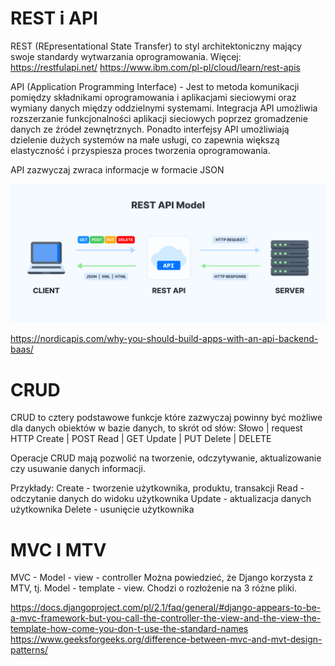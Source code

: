 
# REST i API

REST (REpresentational State Transfer) to styl architektoniczny mający swoje standardy wytwarzania oprogramowania.
Więcej:
https://restfulapi.net/
https://www.ibm.com/pl-pl/cloud/learn/rest-apis

API (Application Programming Interface) - Jest to metoda komunikacji pomiędzy składnikami oprogramowania i aplikacjami sieciowymi oraz wymiany danych między oddzielnymi systemami. Integracja API umożliwia rozszerzanie funkcjonalności aplikacji sieciowych poprzez gromadzenie danych ze źródeł zewnętrznych. Ponadto interfejsy API umożliwiają dzielenie dużych systemów na małe usługi, co zapewnia większą elastyczność i przyspiesza proces tworzenia oprogramowania.

API zazwyczaj zwraca informacje w formacie JSON


![](restapi.png "restapi")

https://nordicapis.com/why-you-should-build-apps-with-an-api-backend-baas/

# CRUD
CRUD to cztery podstawowe funkcje które zazwyczaj powinny być możliwe dla danych obiektów w bazie danych, to skrót od słów:
Słowo   | request HTTP
Create  |  POST
Read    |  GET
Update  |  PUT
Delete  |  DELETE

Operacje CRUD mają pozwolić na tworzenie, odczytywanie, aktualizowanie czy usuwanie danych informacji.

Przykłady:
Create - tworzenie użytkownika, produktu, transakcji
Read - odczytanie danych do widoku użytkownika
Update - aktualizacja danych użytkownika
Delete - usunięcie użytkownika

# MVC I MTV

MVC - Model - view - controller
Można powiedzieć, że Django korzysta z MTV, tj. Model - template - view. Chodzi o rozłożenie na 3 różne pliki.

https://docs.djangoproject.com/pl/2.1/faq/general/#django-appears-to-be-a-mvc-framework-but-you-call-the-controller-the-view-and-the-view-the-template-how-come-you-don-t-use-the-standard-names
https://www.geeksforgeeks.org/difference-between-mvc-and-mvt-design-patterns/

